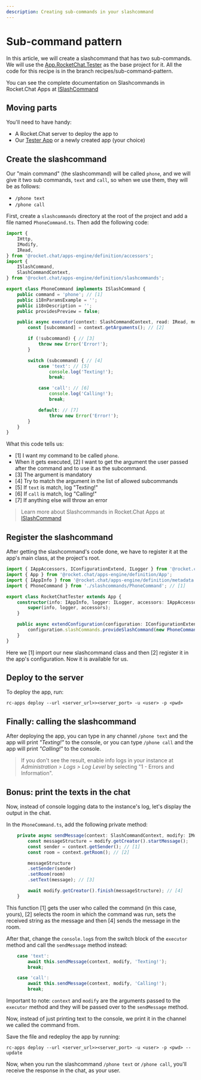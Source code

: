 ```yaml
---
description: Creating sub-commands in your slashcommand
---
```


# Sub-command pattern

In this article, we will create a slashcommand that has two sub-commands. We will use the [App.RocketChat.Tester](https://github.com/RocketChat/Apps.RocketChat.Tester) as the base project for it. All the code for this recipe is in the branch recipes/sub-command-pattern.

You can see the complete documentation on Slashcommands in Rocket.Chat Apps at [ISlashCommand](https://rocketchat.github.io/Rocket.Chat.Apps-engine/interfaces/slashcommands\_islashcommand.islashcommand.html)

## Moving parts

You'll need to have handy:

* A Rocket.Chat server to deploy the app to
* Our [Tester App](https://github.com/RocketChat/Apps.RocketChat.Tester) or a newly created app (your choice)

## Create the slashcommand

Our "main command" (the slashcommand) will be called `phone`, and we will give it two sub commands, `text` and `call`, so when we use them, they will be as follows:

* `/phone text`
* `/phone call`

First, create a `slashcommands` directory at the root of the project and add a file named `PhoneCommand.ts`. Then add the following code:

```typescript
import {
    IHttp,
    IModify,
    IRead,
} from '@rocket.chat/apps-engine/definition/accessors';
import {
    ISlashCommand,
    SlashCommandContext,
} from '@rocket.chat/apps-engine/definition/slashcommands';

export class PhoneCommand implements ISlashCommand {
    public command = 'phone'; // [1]
    public i18nParamsExample = '';
    public i18nDescription = '';
    public providesPreview = false;

    public async executor(context: SlashCommandContext, read: IRead, modify: IModify, http: IHttp): Promise<void> {
        const [subcommand] = context.getArguments(); // [2]

        if (!subcommand) { // [3]
            throw new Error('Error!');
        }

        switch (subcommand) { // [4]
            case 'text': // [5]
                console.log('Texting!');
                break;

            case 'call': // [6]
                console.log('Calling!');
                break;

            default: // [7]
                throw new Error('Error!');
        }
    }
}
```

What this code tells us:

* \[1] I want my command to be called `phone`.
* When it gets executed, \[2] I want to get the argument the user passed after the command and to use it as the subcommand.
* \[3] The argument is mandatory
* \[4] Try to match the argument in the list of allowed subcommands&#x20;
* \[5] If `text` is match, log "Texting!"
* \[6] If `call` is match, log "Calling!"
* \[7] If anything else will throw an error

> Learn more about Slashcommands in Rocket.Chat Apps at [ISlashCommand](https://rocketchat.github.io/Rocket.Chat.Apps-engine/interfaces/slashcommands\_islashcommand.islashcommand.html)

## Register the slashcommand

After getting the slashcommand's code done, we have to register it at the app's main class, at the project's root.

```typescript
import { IAppAccessors, IConfigurationExtend, ILogger } from '@rocket.chat/apps-engine/definition/accessors';
import { App } from '@rocket.chat/apps-engine/definition/App';
import { IAppInfo } from '@rocket.chat/apps-engine/definition/metadata';
import { PhoneCommand } from './slashcommands/PhoneCommand'; // [1]

export class RocketChatTester extends App {
    constructor(info: IAppInfo, logger: ILogger, accessors: IAppAccessors) {
        super(info, logger, accessors);
    }

    public async extendConfiguration(configuration: IConfigurationExtend) {
        configuration.slashCommands.provideSlashCommand(new PhoneCommand()); // [2]
    }
}
```

Here we \[1] import our new slashcommand class and then \[2] register it in the app's configuration. Now it is available for us.

## Deploy to the server

To deploy the app, run:&#x20;

```
rc-apps deploy --url <server_url>><server_port> -u <user> -p <pwd>
```

## Finally: calling the slashcommand

After deploying the app, you can type in any channel `/phone text` and the app will print _"Texting!"_ to the console, or you can type `/phone call` and the app will print _"Calling!"_ to the console.

> If you don't see the result, enable info logs in your instance at _Administration > Logs > Log Level_ by selecting "1 - Errors and Information".

## Bonus: print the texts in the chat

Now, instead of console logging data to the instance's log, let's display the output in the chat.

In the `PhoneCommand.ts`, add the following private method:

```typescript
    private async sendMessage(context: SlashCommandContext, modify: IModify, message: string): Promise<void> {
        const messageStructure = modify.getCreator().startMessage();
        const sender = context.getSender(); // [1]
        const room = context.getRoom(); // [2]

        messageStructure
        .setSender(sender)
        .setRoom(room)
        .setText(message); // [3]

        await modify.getCreator().finish(messageStructure); // [4]
    }
```

This function \[1] gets the user who called the command (in this case, yours), \[2] selects the room in which the command was run, sets the received string as the message and then \[4] sends the message in the room.

After that, change the `console.log`s from the switch block of the `executor` method and call the `sendMessage` method instead:

```typescript
    case 'text':
        await this.sendMessage(context, modify, 'Texting!');
        break;

    case 'call':
        await this.sendMessage(context, modify, 'Calling!');
        break;
```

Important to note: `context` and `modify` are the arguments passed to the `executor` method and they will be passed over to the `sendMessage` method.

Now, instead of just printing text to the console, we print it in the channel we called the command from.

Save the file and redeploy the app by running:

```
rc-apps deploy --url <server_url>><server_port> -u <user> -p <pwd> --update
```

Now, when you run the slashcommand `/phone text` or `/phone call`, you'll receive the response in the chat, as your user.
